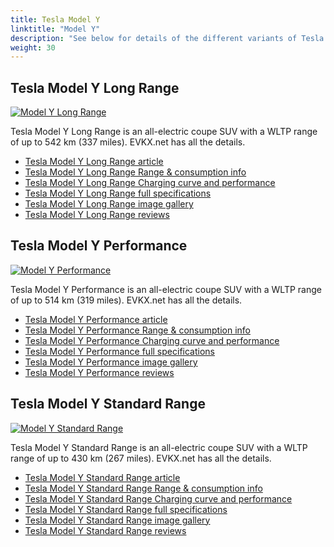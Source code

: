 ```yaml
---
title: Tesla Model Y
linktitle: "Model Y"
description: "See below for details of the different variants of Tesla Model Y"
weight: 30
---
```

## Tesla Model Y Long Range

<a href="/models/tesla/model_y/model_y_long_range/"><img src="https://media.evkx.net/multimedia/models/tesla/model_y/model_y_long_range/main_1_st.jpg" class="img-fluid" alt="Model Y Long Range" ></a>

Tesla Model Y Long Range is an all-electric coupe SUV with a WLTP range of up to 542 km (337 miles). EVKX.net has all the details. 

- [Tesla Model Y Long Range article](/models/tesla/model_y/model_y_long_range/)
- [Tesla Model Y Long Range Range & consumption info](/models/tesla/model_y/model_y_long_range/rangeandconsumption)
- [Tesla Model Y Long Range Charging curve and performance](/models/tesla/model_y/model_y_long_range/chargingcurve)
- [Tesla Model Y Long Range full specifications](/models/tesla/model_y/model_y_long_range/specifications)
- [Tesla Model Y Long Range image gallery](/models/tesla/model_y/model_y_long_range/gallery)
- [Tesla Model Y Long Range reviews](/models/tesla/model_y/model_y_long_range/reviews)

## Tesla Model Y Performance

<a href="/models/tesla/model_y/model_y_performance/"><img src="https://media.evkx.net/multimedia/models/tesla/model_y/model_y_performance/main_1_st.jpg" class="img-fluid" alt="Model Y Performance" ></a>

Tesla Model Y Performance is an all-electric coupe SUV with a WLTP range of up to 514 km (319 miles). EVKX.net has all the details. 

- [Tesla Model Y Performance article](/models/tesla/model_y/model_y_performance/)
- [Tesla Model Y Performance Range & consumption info](/models/tesla/model_y/model_y_performance/rangeandconsumption)
- [Tesla Model Y Performance Charging curve and performance](/models/tesla/model_y/model_y_performance/chargingcurve)
- [Tesla Model Y Performance full specifications](/models/tesla/model_y/model_y_performance/specifications)
- [Tesla Model Y Performance image gallery](/models/tesla/model_y/model_y_performance/gallery)
- [Tesla Model Y Performance reviews](/models/tesla/model_y/model_y_performance/reviews)

## Tesla Model Y Standard Range

<a href="/models/tesla/model_y/model_y_standard_range/"><img src="https://media.evkx.net/multimedia/models/tesla/model_y/model_y_standard_range/main_1_st.jpg" class="img-fluid" alt="Model Y Standard Range" ></a>

Tesla Model Y Standard Range is an all-electric coupe SUV with a WLTP range of up to 430 km (267 miles). EVKX.net has all the details. 

- [Tesla Model Y Standard Range article](/models/tesla/model_y/model_y_standard_range/)
- [Tesla Model Y Standard Range Range & consumption info](/models/tesla/model_y/model_y_standard_range/rangeandconsumption)
- [Tesla Model Y Standard Range Charging curve and performance](/models/tesla/model_y/model_y_standard_range/chargingcurve)
- [Tesla Model Y Standard Range full specifications](/models/tesla/model_y/model_y_standard_range/specifications)
- [Tesla Model Y Standard Range image gallery](/models/tesla/model_y/model_y_standard_range/gallery)
- [Tesla Model Y Standard Range reviews](/models/tesla/model_y/model_y_standard_range/reviews)

